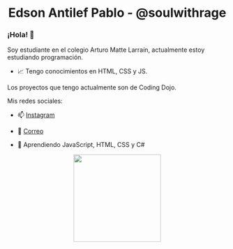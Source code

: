 ### <h1 align="center">Edson Antilef Pablo - @soulwithrage</h1>
### ¡Hola! 👋 
Soy estudiante en el colegio Arturo Matte Larraín, actualmente estoy estudiando programación.

- 📈 Tengo conocimientos en HTML, CSS y JS.

Los proyectos que tengo actualmente son de Coding Dojo.

Mis redes sociales:

- 📫 [Instagram](https://www.instagram.com/soulwithrage/)

- 📧 [Correo](mailto:@edson.antilef.torres@alumnos.sip.cl)


- 🌱 Aprendiendo JavaScript, HTML, CSS y C#

<!--
**xsoulwithrage/xsoulwithrage** is a ✨ _special_ ✨ repository because its `README.md` (this file) appears on your GitHub profile.
--!>


<p align="center" width="300" dir="auto">
   <a target="_blank" rel="noopener noreferrer" href="![codigos](https://user-images.githubusercontent.com/101188188/185450911-9d07db16-b26c-4077-bb6c-01975863001b.gif)
"><img align="center" width="200" src="![codigos](https://user-images.githubusercontent.com/101188188/185450953-1537d777-f37a-46bc-b278-a350d949088e.gif)
" style="max-width: 100%;"></a>
   </p>
